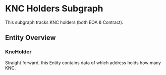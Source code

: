 # KNC Holders Subgraph

This subgraph tracks KNC holders (both EOA & Contract).


## Entity Overview

### KncHolder

Straight forward, this Entity contains data of which address holds how many KNC.

